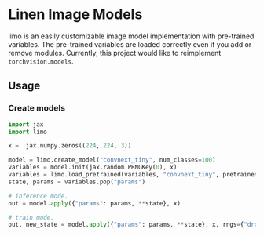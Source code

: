 # Linen Image Models

limo is an easily customizable image model implementation with pre-trained variables. The pre-trained variables are loaded correctly even if you add or remove modules. Currently, this project would like to reimplement `torchvision.models`.

## Usage

### Create models

```python
import jax
import limo

x =  jax.numpy.zeros((224, 224, 3))

model = limo.create_model("convnext_tiny", num_classes=100)
variables = model.init(jax.random.PRNGKey(0), x)  
variables = limo.load_pretrained(variables, "convnext_tiny", pretrained=True)
state, params = variables.pop("params")

# inference mode.
out = model.apply({"params": params, **state}, x)

# train mode.
out, new_state = model.apply({"params": params, **state}, x, rngs={"dropout": jax.random.PRNGKey(0)} is_training=True, mutable=True)
```
